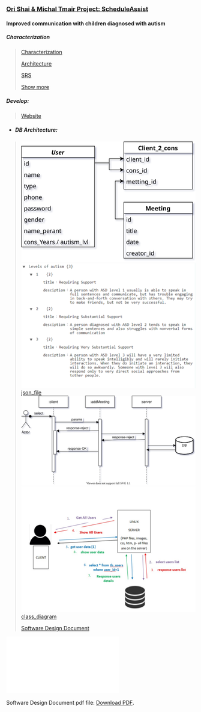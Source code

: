 
### [Ori Shai & Michal Tmair Project: ScheduleAssist](https://github.com/sholker/exercises_shenkar/tree/main/ScheduleAssist)

#### Improved	communication	with	children	diagnosed	with	autism

##### Characterization
>
> [Characterization](http://shenkar.html5-book.co.il/2020-2021/sr/dev_229/)
> 
>[Architecture](http://shenkar.html5-book.co.il/2020-2021/sr/dev_229/architechture.pdf)
>
> [SRS](http://shenkar.html5-book.co.il/2020-2021/sr/dev_229/srs.pdf)
>
> [Show more](https://app.moqups.com/qnFwytP1S5/view/page/a5993fc26)
 

##### Develop:
>[Website](http://se.shenkar.ac.il/students/2020-2021/web1/dev_222)

- ##### DB Architecture:
> ![ERD](SDD/ERD.svg)
> ![Json_Structure](SDD/json_structre.svg)
> [json_file](json_levels_autism.json)
> ![squence_diagram](SDD/sequence_diagram.svg)
> ![software_diagram](SDD/software_diagram.jpeg)
> [class_diagram](SDD\class_diagram.pdf)
> 
> [Software Design Document](SDD\SDD_Michal_Tamir_and_Ori_Shinsholker.pdf)

<object data="SDD\SDD_Michal_Tamir_and_Ori_Shinsholker.pdf" type="application/pdf" width="700px" height="700px">
    <embed src="SDD\SDD_Michal_Tamir_and_Ori_Shinsholker.pdf">
        <p>Software Design Document pdf file: <a href="SDD\SDD_Michal_Tamir_and_Ori_Shinsholker.pdf">Download PDF</a>.</p>
    </embed>
</object>
